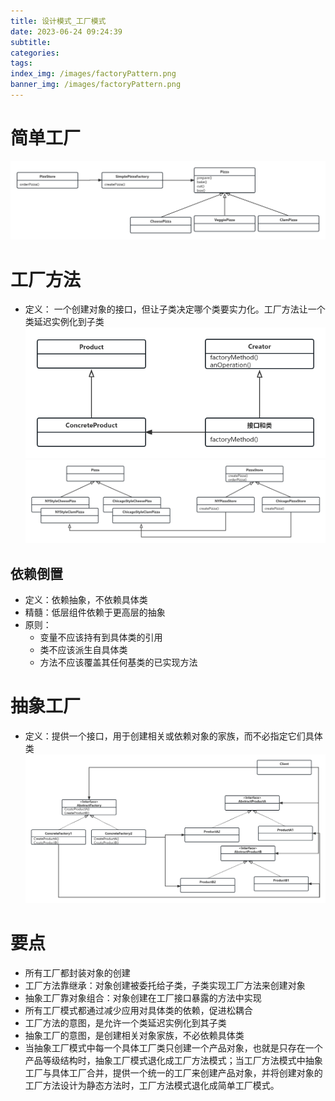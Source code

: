 ```yaml
---
title: 设计模式_工厂模式
date: 2023-06-24 09:24:39
subtitle:
categories:
tags:
index_img: /images/factoryPattern.png
banner_img: /images/factoryPattern.png
---
```


# 简单工厂
![](/images/simpleFactory.png)
# 工厂方法
- 定义： 一个创建对象的接口，但让子类决定哪个类要实力化。工厂方法让一个类延迟实例化到子类
![](/images/factoryMethodNormal.png)
![](/images/factoryMethodExp.png)
## 依赖倒置
- 定义：依赖抽象，不依赖具体类
- 精髓：低层组件依赖于更高层的抽象
- 原则：
  - 变量不应该持有到具体类的引用
  - 类不应该派生自具体类
  - 方法不应该覆盖其任何基类的已实现方法
# 抽象工厂
- 定义：提供一个接口，用于创建相关或依赖对象的家族，而不必指定它们具体类
![](/images/abstractFactory.png)
# 要点
- 所有工厂都封装对象的创建
- 工厂方法靠继承：对象创建被委托给子类，子类实现工厂方法来创建对象
- 抽象工厂靠对象组合：对象创建在工厂接口暴露的方法中实现
- 所有工厂模式都通过减少应用对具体类的依赖，促进松耦合
- 工厂方法的意图，是允许一个类延迟实例化到其子类
- 抽象工厂的意图，是创建相关对象家族，不必依赖具体类
- 当抽象工厂模式中每一个具体工厂类只创建一个产品对象，也就是只存在一个产品等级结构时，抽象工厂模式退化成工厂方法模式；当工厂方法模式中抽象工厂与具体工厂合并，提供一个统一的工厂来创建产品对象，并将创建对象的工厂方法设计为静态方法时，工厂方法模式退化成简单工厂模式。
